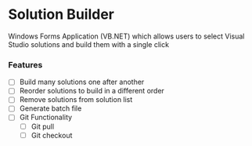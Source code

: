 # Solution Builder
Windows Forms Application (VB.NET) which allows users to select Visual Studio solutions and build them with a single click

### Features
- [ ] Build many solutions one after another
- [ ] Reorder solutions to build in a different order
- [ ] Remove solutions from solution list
- [ ] Generate batch file
- [ ] Git Functionality
  - [ ] Git pull
  - [ ] Git checkout
